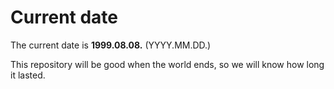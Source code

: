 # Current date

The current date is **1999.08.08.** (YYYY.MM.DD.)

This repository will be good when the world ends, so we will know how long it lasted.